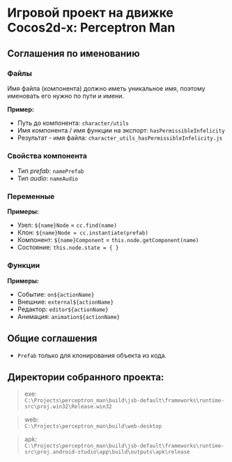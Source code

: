 # Игровой проект на движке Cocos2d-x: Perceptron Man

## Соглашения по именованию
### Файлы
Имя файла (компонента) должно иметь уникальное имя, поэтому именовать его нужно по пути и имени.

**Пример:**
* Путь до компонента: `character/utils`
* Имя компонента / имя функции на экспорт: `hasPermissibleInfelicity`
* Результат - имя файла: `character_utils_hasPermissibleInfelicity.js`

### Свойства компонента
* Тип *prefab*: `namePrefab`
* Тип *audio*: `nameAudio`

### Переменные
**Примеры:**
* Узел: `${name}Node` = `cc.find(name)`
* Клон: `${name}Node = cc.instantiate(prefab)`
* Компонент: `${name}Component` = `this.node.getComponent(name)`
* Состояние: `this.node.state = { }`

### Функции
**Примеры:**
* Событие: `on${actionName}`
* Внешние: `external${actionName}`
* Редактор: `editor${actionName}`
* Анимация: `animation${actionName}`

## Общие соглашения
* `Prefab` только для клонирования объекта из кода.

## Директории собранного проекта:
> exe:  
`C:\Projects\perceptron_man\build\jsb-default\frameworks\runtime-src\proj.win32\Release.win32`

> web:  
`C:\Projects\perceptron_man\build\web-desktop`

> apk:  
`C:\Projects\perceptron_man\build\jsb-default\frameworks\runtime-src\proj.android-studio\app\build\outputs\apk\release`
